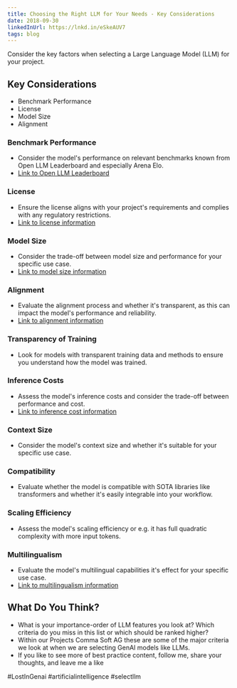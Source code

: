 ```yaml
---
title: Choosing the Right LLM for Your Needs - Key Considerations 
date: 2018-09-30
linkedInUrl: https://lnkd.in/eSkeAUV7
tags: blog
---
```



Consider the key factors when selecting a Large Language Model (LLM) for your project.

<!-- excerpt -->

## Key Considerations

* Benchmark Performance
* License
* Model Size
* Alignment



### Benchmark Performance

* Consider the model's performance on relevant benchmarks known from Open LLM Leaderboard and especially Arena Elo.
* [Link to Open LLM Leaderboard](https://lnkd.in/eSkeAUV7)

### License

* Ensure the license aligns with your project's requirements and complies with any regulatory restrictions.
* [Link to license information](https://lnkd.in/e8V-eMCh)

### Model Size

* Consider the trade-off between model size and performance for your specific use case.
* [Link to model size information](https://lnkd.in/egZt7BmJ)

### Alignment

* Evaluate the alignment process and whether it's transparent, as this can impact the model's performance and reliability.
* [Link to alignment information](https://lnkd.in/eViiEyqp)

### Transparency of Training

* Look for models with transparent training data and methods to ensure you understand how the model was trained.

### Inference Costs

* Assess the model's inference costs and consider the trade-off between performance and cost.
* [Link to inference cost information](https://lnkd.in/etSajZZc)

### Context Size

* Consider the model's context size and whether it's suitable for your specific use case.

### Compatibility

* Evaluate whether the model is compatible with SOTA libraries like transformers and whether it's easily integrable into your workflow.

### Scaling Efficiency

* Assess the model's scaling efficiency or e.g. it has full quadratic complexity with more input tokens.

### Multilingualism

* Evaluate the model's multilingual capabilities it's effect for your specific use case.
* [Link to multilingualism information](https://lnkd.in/eeVsG99M)

## What Do You Think?

* What is your importance-order of LLM features you look at? Which criteria do you miss in this list or which should be ranked higher?
* Within our Projects Comma Soft AG these are some of the major criteria we look at when we are selecting GenAI models like LLMs.
* If you like to see more of best practice content, follow me, share your thoughts, and leave me a like

#LostInGenai #artificialintelligence #selectllm
